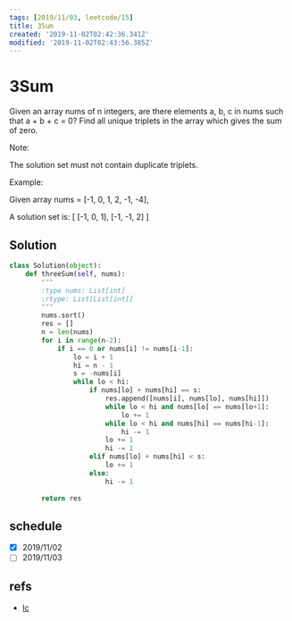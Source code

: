 ```yaml
---
tags: [2019/11/03, leetcode/15]
title: 3Sum
created: '2019-11-02T02:42:36.341Z'
modified: '2019-11-02T02:43:56.385Z'
---
```


# 3Sum

Given an array nums of n integers, are there elements a, b, c in nums such that a + b + c = 0? Find all unique triplets in the array which gives the sum of zero.

Note:

The solution set must not contain duplicate triplets.

Example:

Given array nums = [-1, 0, 1, 2, -1, -4],

A solution set is:
[
  [-1, 0, 1],
  [-1, -1, 2]
]


## Solution

```python
class Solution(object):
    def threeSum(self, nums):
        """
        :type nums: List[int]
        :rtype: List[List[int]]
        """
        nums.sort()
        res = []
        n = len(nums)
        for i in range(n-2):
            if i == 0 or nums[i] != nums[i-1]:
                lo = i + 1
                hi = n - 1
                s = -nums[i]
                while lo < hi:
                    if nums[lo] + nums[hi] == s:
                        res.append([nums[i], nums[lo], nums[hi]])
                        while lo < hi and nums[lo] == nums[lo+1]:
                            lo += 1
                        while lo < hi and nums[hi] == nums[hi-1]:
                            hi -= 1
                        lo += 1
                        hi -= 1
                    elif nums[lo] + nums[hi] < s:
                        lo += 1
                    else:
                        hi -= 1
        
        return res
```

## schedule

* [x] 2019/11/02
* [ ] 2019/11/03

## refs

* [lc](https://leetcode.com/problems/3sum/)
